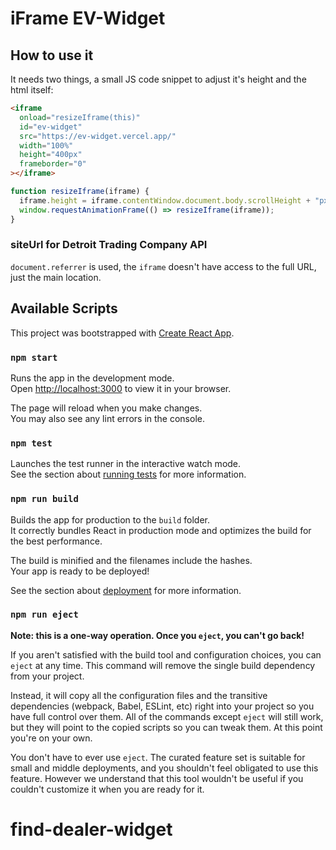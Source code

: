 # iFrame EV-Widget

## How to use it

It needs two things, a small JS code snippet to adjust it's height and the html itself:

```html
<iframe
  onload="resizeIframe(this)"
  id="ev-widget"
  src="https://ev-widget.vercel.app/"
  width="100%"
  height="400px"
  frameborder="0"
></iframe>
```

```js
function resizeIframe(iframe) {
  iframe.height = iframe.contentWindow.document.body.scrollHeight + "px";
  window.requestAnimationFrame(() => resizeIframe(iframe));
}
```

### siteUrl for Detroit Trading Company API

`document.referrer` is used, the `iframe` doesn't have access to the full URL, just the main location.

## Available Scripts

This project was bootstrapped with [Create React App](https://github.com/facebook/create-react-app).

### `npm start`

Runs the app in the development mode.\
Open [http://localhost:3000](http://localhost:3000) to view it in your browser.

The page will reload when you make changes.\
You may also see any lint errors in the console.

### `npm test`

Launches the test runner in the interactive watch mode.\
See the section about [running tests](https://facebook.github.io/create-react-app/docs/running-tests) for more information.

### `npm run build`

Builds the app for production to the `build` folder.\
It correctly bundles React in production mode and optimizes the build for the best performance.

The build is minified and the filenames include the hashes.\
Your app is ready to be deployed!

See the section about [deployment](https://facebook.github.io/create-react-app/docs/deployment) for more information.

### `npm run eject`

**Note: this is a one-way operation. Once you `eject`, you can't go back!**

If you aren't satisfied with the build tool and configuration choices, you can `eject` at any time. This command will remove the single build dependency from your project.

Instead, it will copy all the configuration files and the transitive dependencies (webpack, Babel, ESLint, etc) right into your project so you have full control over them. All of the commands except `eject` will still work, but they will point to the copied scripts so you can tweak them. At this point you're on your own.

You don't have to ever use `eject`. The curated feature set is suitable for small and middle deployments, and you shouldn't feel obligated to use this feature. However we understand that this tool wouldn't be useful if you couldn't customize it when you are ready for it.
# find-dealer-widget
